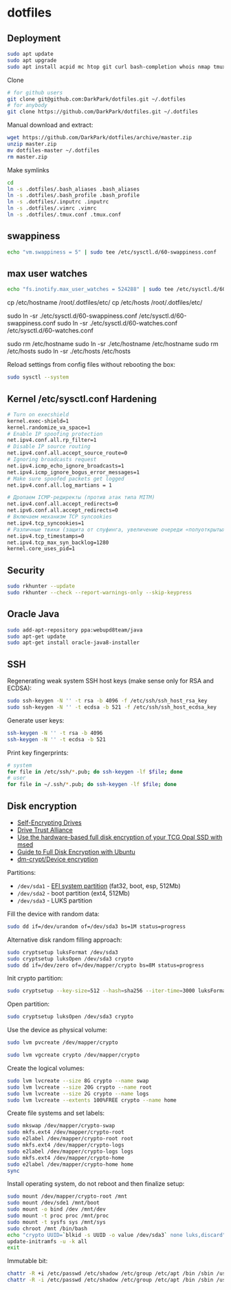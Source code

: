 dotfiles
========

## Deployment ##

```bash
sudo apt update
sudo apt upgrade
sudo apt install acpid mc htop git curl bash-completion whois nmap tmux
```


Clone

```bash
# for github users
git clone git@github.com:DarkPark/dotfiles.git ~/.dotfiles
# for anybody
git clone https://github.com/DarkPark/dotfiles.git ~/.dotfiles
```

Manual download and extract:

```bash
wget https://github.com/DarkPark/dotfiles/archive/master.zip
unzip master.zip
mv dotfiles-master ~/.dotfiles
rm master.zip
```

Make symlinks

```bash
cd
ln -s .dotfiles/.bash_aliases .bash_aliases
ln -s .dotfiles/.bash_profile .bash_profile
ln -s .dotfiles/.inputrc .inputrc
ln -s .dotfiles/.vimrc .vimrc
ln -s .dotfiles/.tmux.conf .tmux.conf
```


## swappiness ##

```bash
echo "vm.swappiness = 5" | sudo tee /etc/sysctl.d/60-swappiness.conf
```


## max user watches ##

```bash
echo "fs.inotify.max_user_watches = 524288" | sudo tee /etc/sysctl.d/60-watches.conf
```

cp /etc/hostname /root/.dotfiles/etc/
cp /etc/hosts /root/.dotfiles/etc/

sudo ln -sr ./etc/sysctl.d/60-swappiness.conf /etc/sysctl.d/60-swappiness.conf
sudo ln -sr ./etc/sysctl.d/60-watches.conf /etc/sysctl.d/60-watches.conf

sudo rm /etc/hostname
sudo ln -sr ./etc/hostname /etc/hostname
sudo rm /etc/hosts
sudo ln -sr ./etc/hosts /etc/hosts


Reload settings from config files without rebooting the box:

```bash
sudo sysctl --system
```


## Kernel /etc/sysctl.conf Hardening ##

```bash
# Turn on execshield
kernel.exec-shield=1
kernel.randomize_va_space=1
# Enable IP spoofing protection
net.ipv4.conf.all.rp_filter=1
# Disable IP source routing
net.ipv4.conf.all.accept_source_route=0
# Ignoring broadcasts request
net.ipv4.icmp_echo_ignore_broadcasts=1
net.ipv4.icmp_ignore_bogus_error_messages=1
# Make sure spoofed packets get logged
net.ipv4.conf.all.log_martians = 1

# Дропаем ICMP-редиректы (против атак типа MITM)
net.ipv4.conf.all.accept_redirects=0
net.ipv6.conf.all.accept_redirects=0
# Включаем механизм TCP syncookies
net.ipv4.tcp_syncookies=1
# Различные твики (защита от спуфинга, увеличение очереди «полуоткрытых» TCP-соединений и так далее)
net.ipv4.tcp_timestamps=0
net.ipv4.tcp_max_syn_backlog=1280
kernel.core_uses_pid=1
```


## Security ##

```bash
sudo rkhunter --update
sudo rkhunter --check --report-warnings-only --skip-keypress
```


## Oracle Java ##

```bash
sudo add-apt-repository ppa:webupd8team/java
sudo apt-get update
sudo apt-get install oracle-java8-installer
```


## SSH ##

Regenerating weak system SSH host keys (make sense only for RSA and ECDSA):

```bash
sudo ssh-keygen -N '' -t rsa -b 4096 -f /etc/ssh/ssh_host_rsa_key
sudo ssh-keygen -N '' -t ecdsa -b 521 -f /etc/ssh/ssh_host_ecdsa_key
```

Generate user keys:

```bash
ssh-keygen -N '' -t rsa -b 4096
ssh-keygen -N '' -t ecdsa -b 521
```

Print key fingerprints:

```bash
# system
for file in /etc/ssh/*.pub; do ssh-keygen -lf $file; done
# user
for file in ~/.ssh/*.pub; do ssh-keygen -lf $file; done
```


## Disk encryption ##

* [Self-Encrypting Drives](https://wiki.archlinux.org/index.php/Self-Encrypting_Drives)
* [Drive Trust Alliance](https://github.com/Drive-Trust-Alliance)
* [Use the hardware-based full disk encryption of your TCG Opal SSD with msed](https://vxlabs.com/2015/02/11/use-the-hardware-based-full-disk-encryption-your-tcg-opal-ssd-with-msed/)
* [Guide to Full Disk Encryption with Ubuntu](http://thesimplecomputer.info/full-disk-encryption-with-ubuntu)
* [dm-crypt/Device encryption](https://wiki.archlinux.org/index.php/Dm-crypt/Device_encryption)

Partitions:

* `/dev/sda1` - [EFI system partition](https://en.wikipedia.org/wiki/EFI_system_partition) (fat32, boot, esp, 512Mb)
* `/dev/sda2` - boot partition (ext4, 512Mb)
* `/dev/sda3` - LUKS partition

Fill the device with random data:

```bash
sudo dd if=/dev/urandom of=/dev/sda3 bs=1M status=progress
```

Alternative disk random filling approach:

```bash
sudo cryptsetup luksFormat /dev/sda3
sudo cryptsetup luksOpen /dev/sda3 crypto
sudo dd if=/dev/zero of=/dev/mapper/crypto bs=8M status=progress
```

Init crypto partition:

```bash
sudo cryptsetup --key-size=512 --hash=sha256 --iter-time=3000 luksFormat /dev/sda3
```

Open partition:

```bash
sudo cryptsetup luksOpen /dev/sda3 crypto
```

Use the device as physical volume:

```bash
sudo lvm pvcreate /dev/mapper/crypto
```

```bash
sudo lvm vgcreate crypto /dev/mapper/crypto
```

Create the logical volumes:

```bash
sudo lvm lvcreate --size 8G crypto --name swap
sudo lvm lvcreate --size 20G crypto --name root
sudo lvm lvcreate --size 2G crypto --name logs
sudo lvm lvcreate --extents 100%FREE crypto --name home
```

Create file systems and set labels:

```bash
sudo mkswap /dev/mapper/crypto-swap
sudo mkfs.ext4 /dev/mapper/crypto-root
sudo e2label /dev/mapper/crypto-root root
sudo mkfs.ext4 /dev/mapper/crypto-logs
sudo e2label /dev/mapper/crypto-logs logs
sudo mkfs.ext4 /dev/mapper/crypto-home
sudo e2label /dev/mapper/crypto-home home
sync
```

Install operating system, do not reboot and then finalize setup:

```bash
sudo mount /dev/mapper/crypto-root /mnt
sudo mount /dev/sde1 /mnt/boot
sudo mount -o bind /dev /mnt/dev
sudo mount -t proc proc /mnt/proc
sudo mount -t sysfs sys /mnt/sys
sudo chroot /mnt /bin/bash
echo "crypto UUID=`blkid -s UUID -o value /dev/sda3` none luks,discard" >> /etc/crypttab
update-initramfs -u -k all
exit
```

Immutable bit:

```bash
chattr -R +i /etc/passwd /etc/shadow /etc/group /etc/apt /bin /sbin /usr/bin /usr/sbin /usr/lib
chattr -R -i /etc/passwd /etc/shadow /etc/group /etc/apt /bin /sbin /usr/bin /usr/sbin /usr/lib
```

